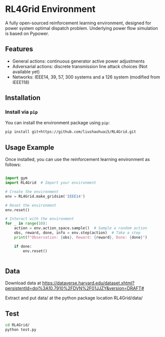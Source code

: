 # RL4Grid Environment

A fully open-sourced reinforcement learning environment, designed for power system optimal dispatch problem. Underlying power flow simulation is based on Pypower.

## Features

- General actions: continuous generator active power adjustments
- Adversarial actions: discrete transmission line attack choices (Not available yet)
- Networks: IEEE14, 39, 57, 300 systems and a 126 system (modified from IEEE118)

## Installation

### Install via `pip`

You can install the environment package using `pip`:

```bash
pip install git+https://github.com/liushaohuai5/RL4Grid.git
```

## Usage Example
Once installed, you can use the reinforcement learning environment as follows:

```python

import gym
import RL4Grid  # Import your environment

# Create the environment
env = RL4Grid.make_gridsim('IEEE14')

# Reset the environment
env.reset()

# Interact with the environment
for _ in range(10):
    action = env.action_space.sample()  # Sample a random action
    obs, reward, done, info = env.step(action)  # Take a step
    print(f"Observation: {obs}, Reward: {reward}, Done: {done}")

    if done:
        env.reset()
        
```

## Data
Download data at https://dataverse.harvard.edu/dataset.xhtml?persistentId=doi%3A10.7910%2FDVN%2F01JJZY&version=DRAFT#

Extract and put data/ at the python package location RL4Grid/data/


## Test
```bash
cd RL4Grid/
python test.py
```